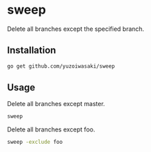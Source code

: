# sweep

Delete all branches except the specified branch.

## Installation

```sh
go get github.com/yuzoiwasaki/sweep
```

## Usage

Delete all branches except master.

```sh
sweep
```

Delete all branches except foo.

```sh
sweep -exclude foo
```
